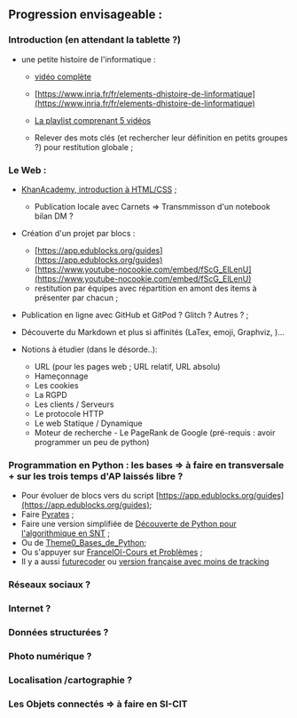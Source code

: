 ## Progression envisageable :

### Introduction (en attendant la tablette ?)

- une petite histoire de l'informatique :

    - [vidéo complète](https://youtu.be/16udHcMYRFA)
    - [https://www.inria.fr/fr/elements-dhistoire-de-linformatique](https://www.inria.fr/fr/elements-dhistoire-de-linformatique)
    - [La playlist comprenant 5 vidéos](https://www.youtube.com/playlist?list=PLWvGMqXvyJAMj8f57Hnk3U7oZP8Gi7OyR)

    - Relever des mots clés (et rechercher leur définition en petits groupes ?) pour restitution globale ;


### Le Web :

- [KhanAcademy, introduction à HTML/CSS](https://fr.khanacademy.org/computing/computer-programming/html-css) ;
    - Publication locale avec Carnets  => Transmmisson d'un notebook bilan DM ?
- Création d'un projet par blocs :
    - [https://app.edublocks.org/guides](https://app.edublocks.org/guides)
    - [https://www.youtube-nocookie.com/embed/fScG_ElLenU](https://www.youtube-nocookie.com/embed/fScG_ElLenU)
    - restitution par équipes avec répartition en amont des items à présenter par chacun ;
- Publication en ligne avec GitHub et GitPod ? Glitch ? Autres ? ;
- Découverte du Markdown et plus si affinités (LaTex, emoji, Graphviz, )...


- Notions à étudier (dans le désorde..): 

    - URL (pour les pages web ; URL relatif, URL absolu)
    - Hameçonnage
    - Les cookies 
    - La RGPD
    - Les clients / Serveurs
    - Le protocole HTTP
    - Le web Statique / Dynamique
    - Moteur de recherche - Le PageRank de Google (pré-requis : avoir programmer un peu de python)

### Programmation en Python : les bases => à faire en transversale + sur les trois temps d'AP laissés libre ?
- Pour évoluer de blocs vers du script [https://app.edublocks.org/guides](https://app.edublocks.org/guides);
- Faire [Pyrates](https://py-rates.fr/) ;     
- Faire une version simplifiée de [Découverte de Python pour l'algorithmique en SNT](https://ens-fr.gitlab.io/algo0/) ;
- Ou de [Theme0_Bases_de_Python](https://glassus.github.io/snt/Theme0_Bases_de_Python/environnement/);
- Ou s'appuyer sur [FranceIOI-Cours et Problèmes](http://www.france-ioi.org/algo/chapters.php) ;    
- Il y a aussi [futurecoder](https://futurecoder.io/) ou [version française avec moins de tracking](https://futurecoder-fr.web.app/course/#IntroducingTheShell) 
 
### Réseaux sociaux ?
### Internet ?
### Données structurées ?
### Photo numérique ?
### Localisation /cartographie ?

### Les Objets connectés => à faire en SI-CIT

